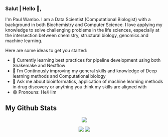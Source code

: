 ### Salut | Hello 👋, 

I'm Paul Wambo. I am a Data Scientist (Computational Biologist) with a background in both Biochemistry and Computer Science. I love applying my knowledge to solve challenging problems in the life sciences, especially at the intersection between chemistry, structural biology, genomics and machine learning.

Here are some ideas to get you started:

- 🔭 Currently learning best practices for pipeline development using both Snakemake and Nextflow
- 🌱 I’m Continously improving my general skills and knowledge of Deep learning methods and Computational biology
- 💬 Ask me about bioinformatics, application of machine learning methods in drug discovery or anything you think my skills are aligned with
- 😄 Pronouns: He/Him

<div align="center">
<h2 align="left"> My Github Stats </h2>

<!--- <a href="https://github.com/">
    <img src="https://github-stats-alpha.vercel.app/api?username=poloarol&cc=22272e&tc=37BCF6&ic=fff&bc=0000">
</a> --->
  
![](http://github-profile-summary-cards.vercel.app/api/cards/profile-details?username=poloarol&theme=dracula) 

![](http://github-profile-summary-cards.vercel.app/api/cards/repos-per-language?username=poloarol&theme=dracula) 
![](http://github-profile-summary-cards.vercel.app/api/cards/most-commit-language?username=poloarol&theme=dracula)

<p> 
 

<div> 
